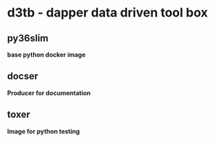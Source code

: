 # d3tb - dapper data driven tool box

## py36slim

**base python docker image**

## docser

**Producer for documentation**

## toxer

**Image for python testing**
